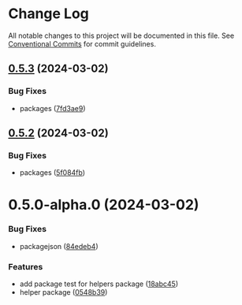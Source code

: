 # Change Log

All notable changes to this project will be documented in this file.
See [Conventional Commits](https://conventionalcommits.org) for commit guidelines.

## [0.5.3](https://github.com/dexfs/lerna-study-for-packages/compare/@no_one_dev/common-helpers@0.5.2...@no_one_dev/common-helpers@0.5.3) (2024-03-02)


### Bug Fixes

* packages ([7fd3ae9](https://github.com/dexfs/lerna-study-for-packages/commit/7fd3ae94d32d4abae999753a4efcb7fd6f26b91e))





## [0.5.2](https://github.com/dexfs/lerna-study-for-packages/compare/@no_one_dev/common-helpers@0.5.1...@no_one_dev/common-helpers@0.5.2) (2024-03-02)


### Bug Fixes

* packages ([5f084fb](https://github.com/dexfs/lerna-study-for-packages/commit/5f084fbd7ab7c59fc9687050479da64aefd05d2a))





# 0.5.0-alpha.0 (2024-03-02)


### Bug Fixes

* packagejson ([84edeb4](https://github.com/dexfs/lerna-study-for-packages/commit/84edeb4e75a352ef934ffff5473797e98a960d8e))


### Features

* add package test for helpers package ([18abc45](https://github.com/dexfs/lerna-study-for-packages/commit/18abc45718625707c12345ce62b9b710c39d2122))
* helper package ([0548b39](https://github.com/dexfs/lerna-study-for-packages/commit/0548b3906666e506d487542da380269842724e0d))
